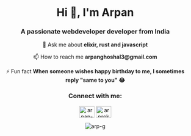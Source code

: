 <h1 align="center">Hi 👋, I'm Arpan</h1>
<h3 align="center">A passionate webdeveloper developer from India</h3>

<p align="center">
 💬 Ask me about <b>elixir, rust and javascript</b>
</p>

<p align="center">
 📫 How to reach me <b>arpanghoshal3@gmail.com</b>
</p>

<p align="center">
 ⚡ Fun fact <b>When someone wishes happy birthday to me, I sometimes reply "same to you" 😂</b>
</p>

<h3 align="center">Connect with me:</h3>
<p align="center">
  <a href="https://linkedin.com/in/arpan-ghoshal-063665142" target="blank"><img align="center" src="https://cdn.jsdelivr.net/npm/simple-icons@3.0.1/icons/linkedin.svg" alt="arpan-ghoshal-063665142" height="30" width="40" /></a>
  <a href="https://fb.com/arprokzz" target="blank"><img align="center" src="https://cdn.jsdelivr.net/npm/simple-icons@3.0.1/icons/facebook.svg" alt="arprokzz" height="30" width="40" /></a>
</p>

<p align="center"><img align="center" src="https://github-readme-stats.vercel.app/api/top-langs?username=arp-g&show_icons=true&locale=en&layout=compact" alt="arp-g" /></p>
